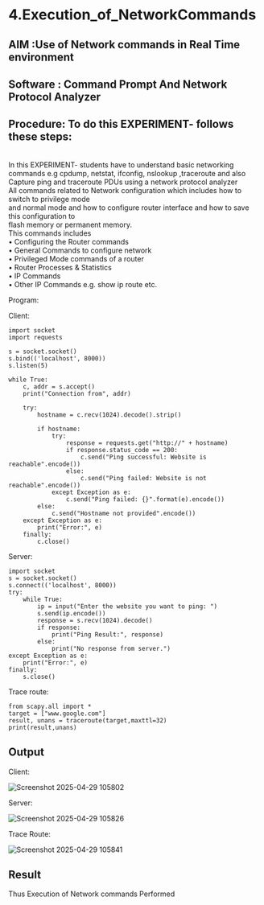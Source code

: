 # 4.Execution_of_NetworkCommands
## AIM :Use of Network commands in Real Time environment
## Software : Command Prompt And Network Protocol Analyzer
## Procedure: To do this EXPERIMENT- follows these steps:
<BR>
In this EXPERIMENT- students have to understand basic networking commands e.g cpdump, netstat, ifconfig, nslookup ,traceroute and also Capture ping and traceroute PDUs using a network protocol analyzer 
<BR>
All commands related to Network configuration which includes how to switch to privilege mode
<BR>
and normal mode and how to configure router interface and how to save this configuration to
<BR>
flash memory or permanent memory.
<BR>
This commands includes
<BR>
• Configuring the Router commands
<BR>
• General Commands to configure network
<BR>
• Privileged Mode commands of a router 
<BR>
• Router Processes & Statistics
<BR>
• IP Commands
<BR>
• Other IP Commands e.g. show ip route etc.
<BR>

Program:

Client:
```
import socket
import requests

s = socket.socket()
s.bind(('localhost', 8000))
s.listen(5)

while True:
    c, addr = s.accept()
    print("Connection from", addr)

    try:
        hostname = c.recv(1024).decode().strip()

        if hostname:
            try:
                response = requests.get("http://" + hostname)
                if response.status_code == 200:
                    c.send("Ping successful: Website is reachable".encode())
                else:
                    c.send("Ping failed: Website is not reachable".encode())
            except Exception as e:
                c.send("Ping failed: {}".format(e).encode())
        else:
            c.send("Hostname not provided".encode())
    except Exception as e:
        print("Error:", e)
    finally:
        c.close()
```
Server:
```
import socket
s = socket.socket()
s.connect(('localhost', 8000))
try:
    while True:
        ip = input("Enter the website you want to ping: ")
        s.send(ip.encode())
        response = s.recv(1024).decode()
        if response:
            print("Ping Result:", response)
        else:
            print("No response from server.")
except Exception as e:
    print("Error:", e)
finally:
    s.close()
```
Trace route:
```
from scapy.all import *
target = ["www.google.com"]
result, unans = traceroute(target,maxttl=32)
print(result,unans)
```
## Output
Client:

![Screenshot 2025-04-29 105802](https://github.com/user-attachments/assets/5b28e224-1732-4dfe-b024-bd8d9348e535)

Server:

![Screenshot 2025-04-29 105826](https://github.com/user-attachments/assets/284e6218-5df6-4824-83d6-5b8d18e7640a)

Trace Route:

![Screenshot 2025-04-29 105841](https://github.com/user-attachments/assets/30c56368-4801-4850-8166-7fb1724a13b0)

## Result
Thus Execution of Network commands Performed 
